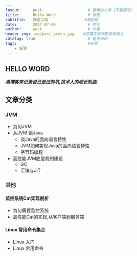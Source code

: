 ```yaml
---
layout:     post                    # 使用的布局（不需要改）
title:      Hello Word              # 标题 
subtitle:   博客之路 	            #副标题
date:       2017-07-08              # 时间
author:     west                    # 作者
header-img: img/post_green.jpg    #这篇文章标题背景图片
catalog: true                       # 是否归档
tags:                               #标签
    - 生活
---
```


## HELLO WORD

***用博客来记录自己走过的坑,技术人的成长轨迹***。

## 文章分类

### JVM 
- 为何JVM
- 从JVM 谈Java
  - 谈Java的面向语言特性
  - JVM如何实现Java的面向语言特性
  - 字节码编程
- 高性能JVM底层机制建设
  - GC 
  - 汇编与JIT

### 其他

#### 监控系统Cat实现剖析
- 为何需要监控系统
- 高性能Cat的实现,从客户端到服务端

#### Linux 常用命令集合
- Linux 入门
- Linux 常用命令

